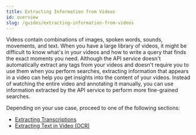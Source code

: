 ```yaml
---
title: Extracting Information from Videos
id: overview
slug: /guides/extracting-information-from-videos
---
```


Videos contain combinations of images, spoken words, sounds, movements, and text. When you have a large library of videos, it might be difficult to know what's in your videos and how to write a query that finds the exact moments you need. Although the API service doesn't automatically extract any tags from your videos and doesn't require you to use them when you perform searches, extracting information that appears in a video can help you get insights into the content of your videos. Instead of watching the entire video and annotating it manually, you can use information extracted by the API service to perform more fine-grained searches.

Depending on your use case, proceed to one of the following sections:

- [Extracting Transcriptions](/guides/extracting-information-from-videos/transcriptions)
- [Extracting Text in Video (OCR)](/guides/extracting-information-from-videos/text-in-video)